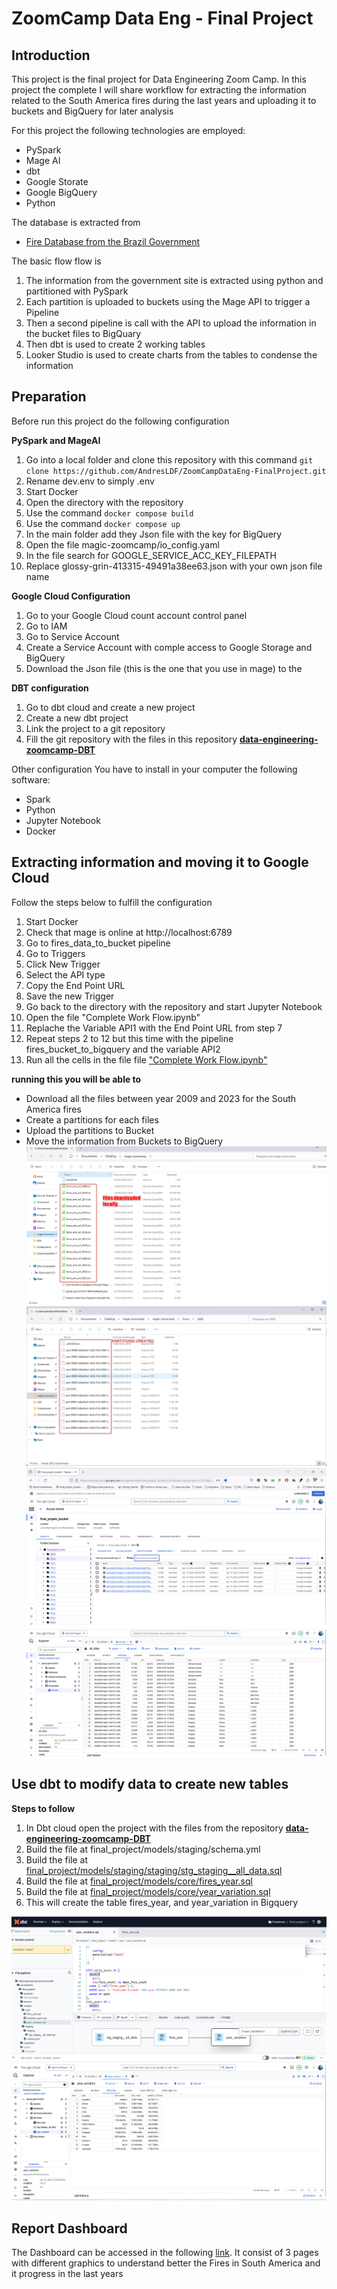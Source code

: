 # ZoomCamp Data Eng - Final Project

## Introduction

This project is the final project for Data Engineering Zoom Camp. In this project the complete I will share workflow for extracting the information related to the South America fires during the last years and uploading it to buckets and BigQuery for later analysis 

For this project the following technologies are employed:
  - PySpark  
 - Mage AI
 - dbt
 - Google Storate
 - Google BigQuery
 - Python

The database is extracted from
- [Fire Database from the Brazil Government](http://terrabrasilis.dpi.inpe.br/queimadas/portal/dados-abertos/#da-focos)

The basic flow flow is

 1. The information from the government site is extracted using python and partitioned with PySpark
 2. Each partition is uploaded to buckets using the Mage API to trigger a Pipeline
 3. Then a second pipeline is call with the API to upload the information in the bucket files to BigQuary
 4. Then dbt is used to create 2 working tables
 5. Looker Studio is used to create charts from the tables to condense the information 

## Preparation
Before run this project do the following configuration

**PySpark and MageAI**
1. Go into a local folder and clone this repository with this command `git clone https://github.com/AndresLDF/ZoomCampDataEng-FinalProject.git`
2. Rename dev.env to simply .env
3. Start Docker
4. Open the directory with the repository
5. Use the command `docker compose build`
6. Use the command `docker compose up`
7. In the main folder add they Json file with the key for BigQuery 
8. Open the file magic-zoomcamp/io_config.yaml
9. In the file search for GOOGLE_SERVICE_ACC_KEY_FILEPATH
10. Replace glossy-grin-413315-49491a38ee63.json with your own json file name

**Google Cloud Configuration**
1. Go to your Google Cloud count account control panel
2. Go to IAM
3. Go to Service Account
4. Create a Service Account with comple access to Google Storage and BigQuery
5. Download the Json file (this is the one that you use in mage) to the 

**DBT configuration**
1. Go to dbt cloud and create a new project
2. Create a new dbt project
3. Link the project to a git repository
4. Fill the git repository with the files in this repository **[data-engineering-zoomcamp-DBT](https://github.com/AndresLDF/data-engineering-zoomcamp-DBT)**

Other configuration
You have to install in your computer the following software:

- Spark
- Python
- Jupyter Notebook
- Docker

## Extracting information and moving it to Google Cloud
Follow the steps below to fulfill the configuration
 1. Start Docker
 2. Check that mage is online at http://localhost:6789
 3. Go to fires_data_to_bucket pipeline
 4. Go to Triggers
 5. Click New Trigger
 6. Select the API type
 7. Copy the End Point URL
 8. Save the new Trigger
 9. Go back to the directory with the repository and start Jupyter Notebook
 10. Open the file "Complete Work Flow.ipynb"
 11. Replache the Variable API1 with the End Point URL from step 7
 12. Repeat steps 2 to 12 but this time with the pipeline fires_bucket_to_bigquery and the variable API2
 13. Run all the cells in the file file ["Complete Work Flow.ipynb"](https://github.com/AndresLDF/ZoomCampDataEng-FinalProject/blob/main/Complete%20Work%20Flow.ipynb)

**running this you will be able to** 
- Download all the files between year 2009 and 2023 for the South America fires
- Create a partitions for each files
- Upload the partitions to Bucket
- Move the information from Buckets to BigQuery
![enter image description here](https://github.com/AndresLDF/ZoomCampDataEng-FinalProject/blob/main/images/1%20-%20Files%20Downloaded.png)
![enter image description here](https://github.com/AndresLDF/ZoomCampDataEng-FinalProject/blob/main/images/2%20-%20Partitions%20Created.png)
![enter image description here](https://github.com/AndresLDF/ZoomCampDataEng-FinalProject/blob/main/images/3%20-%20Partitions%20in%20Buckets.png)
![enter image description here](https://github.com/AndresLDF/ZoomCampDataEng-FinalProject/blob/main/images/4%20-%20Information%20moved%20from%20Buckets%20to%20BigQuery.png)

## Use dbt to modify data to create new tables
**Steps to follow**
1. In Dbt cloud open the project with the files from the repository **[data-engineering-zoomcamp-DBT](https://github.com/AndresLDF/data-engineering-zoomcamp-DBT)**
2. Build the file at final_project/models/staging/schema.yml
3. Build the file at [final_project/models/staging/staging/stg_staging__all_data.sql](https://github.com/AndresLDF/data-engineering-zoomcamp-DBT/blob/main/04-analytics/final_project/models/staging/staging/stg_staging__all_data.sql)
4. Build the file at [final_project/models/core/fires_year.sql](https://github.com/AndresLDF/data-engineering-zoomcamp-DBT/blob/main/04-analytics/final_project/models/core/fires_year.sql)
5. Build the file at [final_project/models/core/year_variation.sql](https://github.com/AndresLDF/data-engineering-zoomcamp-DBT/blob/main/04-analytics/final_project/models/core/year_variation.sql)
6. This will create the table fires_year, and year_variation in Bigquery 

![enter image description here](https://github.com/AndresLDF/ZoomCampDataEng-FinalProject/blob/main/images/5%20-%20dbt%20queries.png)
![enter image description here](https://github.com/AndresLDF/ZoomCampDataEng-FinalProject/blob/main/images/6%20-%20New%20Tables%20at%20BigQuery.png)


## Report Dashboard 
The Dashboard can be accessed in the following [link](https://lookerstudio.google.com/reporting/584e9ca7-347e-4625-a8c4-956979bac281). It consist of 3 pages with different graphics to understand better the Fires in South America and it progress in the last years
